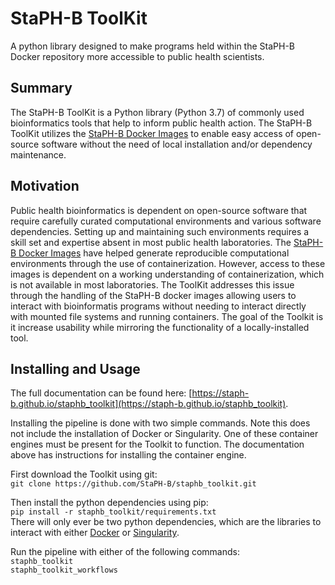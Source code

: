 # StaPH-B ToolKit
A python library designed to make programs held within the StaPH-B Docker repository more accessible to public health scientists.

## Summary
The StaPH-B ToolKit is a Python library (Python 3.7) of commonly used bioinformatics tools that help to inform public health action. The StaPH-B ToolKit utilizes the [StaPH-B Docker Images](https://github.com/StaPH-B/docker-builds) to enable easy access of open-source software without the need of local installation and/or dependency maintenance.

## Motivation
Public health bioinformatics is dependent on open-source software that require carefully curated computational environments and various software dependencies. Setting up and maintaining such environments requires a skill set and expertise absent in most public health laboratories. The [StaPH-B Docker Images](https://github.com/StaPH-B/docker-builds) have helped generate reproducible computational environments through the use of containerization. However, access to these images is dependent on a working understanding of containerization, which is not available in most laboratories. The ToolKit addresses this issue through the handling of the StaPH-B docker images allowing users to interact with bioinformatis programs without needing to interact directly with mounted file systems and running containers. The goal of the Toolkit is it increase usability while mirroring the functionality of a locally-installed tool.

## Installing and Usage
The full documentation can be found here: [https://staph-b.github.io/staphb_toolkit](https://staph-b.github.io/staphb_toolkit).

Installing the pipeline is done with two simple commands. Note this does not include the installation of Docker or Singularity. One of these container engines must be present for the Toolkit to function. The documentation above has instructions for installing the container engine.

First download the Toolkit using git:  
`git clone https://github.com/StaPH-B/staphb_toolkit.git`

Then install the python dependencies using pip:  
`pip install -r staphb_toolkit/requirements.txt`  
There will only ever be two python dependencies, which are the libraries to interact with either [Docker](https://www.docker.com/) or [Singularity](https://sylabs.io/).

Run the pipeline with either of the following commands:  
`staphb_toolkit`  
`staphb_toolkit_workflows`
